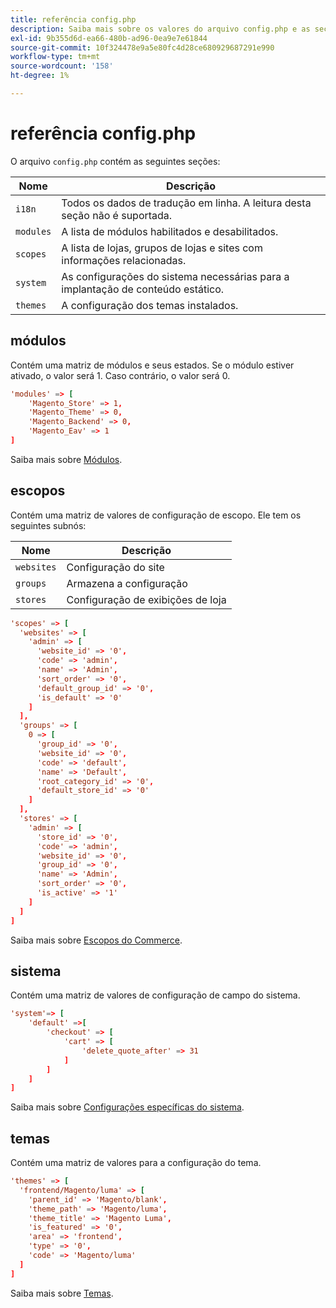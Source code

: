 ```yaml
---
title: referência config.php
description: Saiba mais sobre os valores do arquivo config.php e as seções de configuração do Adobe Commerce. Descubra módulos, escopos, configurações do sistema e práticas recomendadas de implantação.
exl-id: 9b355d6d-ea66-480b-ad96-0ea9e7e61844
source-git-commit: 10f324478e9a5e80fc4d28ce680929687291e990
workflow-type: tm+mt
source-wordcount: '158'
ht-degree: 1%

---
```


# referência config.php

O arquivo `config.php` contém as seguintes seções:

| Nome | Descrição |
| --------- | -------------------|
| `i18n` | Todos os dados de tradução em linha. A leitura desta seção não é suportada. |
| `modules` | A lista de módulos habilitados e desabilitados. |
| `scopes` | A lista de lojas, grupos de lojas e sites com informações relacionadas. |
| `system` | As configurações do sistema necessárias para a implantação de conteúdo estático. |
| `themes` | A configuração dos temas instalados. |

## módulos

Contém uma matriz de módulos e seus estados. Se o módulo estiver ativado, o valor será 1. Caso contrário, o valor será 0.

```conf
'modules' => [
    'Magento_Store' => 1,
    'Magento_Theme' => 0,
    'Magento_Backend' => 0,
    'Magento_Eav' => 1
]
```

Saiba mais sobre [Módulos].

## escopos

Contém uma matriz de valores de configuração de escopo. Ele tem os seguintes subnós:

| Nome | Descrição |
| ---------- | -----------------------------------|
| `websites` | Configuração do site |
| `groups` | Armazena a configuração |
| `stores` | Configuração de exibições de loja |

```conf
'scopes' => [
  'websites' => [
    'admin' => [
      'website_id' => '0',
      'code' => 'admin',
      'name' => 'Admin',
      'sort_order' => '0',
      'default_group_id' => '0',
      'is_default' => '0'
    ]
  ],
  'groups' => [
    0 => [
      'group_id' => '0',
      'website_id' => '0',
      'code' => 'default',
      'name' => 'Default',
      'root_category_id' => '0',
      'default_store_id' => '0'
    ]
  ],
  'stores' => [
    'admin' => [
      'store_id' => '0',
      'code' => 'admin',
      'website_id' => '0',
      'group_id' => '0',
      'name' => 'Admin',
      'sort_order' => '0',
      'is_active' => '1'
    ]
  ]
]
```

Saiba mais sobre [Escopos do Commerce][scopes].

## sistema

Contém uma matriz de valores de configuração de campo do sistema.

```conf
'system'=> [
    'default' =>[
        'checkout' => [
            'cart' => [
                'delete_quote_after' => 31
            ]
        ]
    ]
]
```

Saiba mais sobre [Configurações específicas do sistema](config-reference-sens.md).

## temas

Contém uma matriz de valores para a configuração do tema.

```conf
'themes' => [
  'frontend/Magento/luma' => [
    'parent_id' => 'Magento/blank',
    'theme_path' => 'Magento/luma',
    'theme_title' => 'Magento Luma',
    'is_featured' => '0',
    'area' => 'frontend',
    'type' => '0',
    'code' => 'Magento/luma'
  ]
]
```

Saiba mais sobre [Temas].

<!-- link definitions -->

[Módulos]: https://experienceleague.adobe.com/docs/commerce-learn/tutorials/backend-development/create-module.html
[scopes]: https://experienceleague.adobe.com/docs/commerce-admin/start/setup/websites-stores-views.html#scope-settings
[Temas]: https://developer.adobe.com/commerce/frontend-core/guide/themes/create-storefront/
